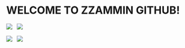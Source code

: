 <h1>WELCOME TO ZZAMMIN GITHUB!</h1>
<p>
  <img src="https://img.shields.io/badge/spring-6DB33F?style=for-the-badge&logo=spring&logoColor=white"/> 
  &nbsp
  <img src="https://img.shields.io/badge/Mysql-4479a1?style=for-the-badge&logo=MySql&logoColor=white"/></a>&nbsp 
</p>
<p>
  <img src="https://img.shields.io/badge/JAVA-20232a?style=for-the-badge&logo=Java&logoColor=white"/>
  &nbsp
  <img src="https://img.shields.io/badge/Python-3766AB?style=for-the-badge&logo=Python&logoColor=white"/></a>&nbsp 
</p>
